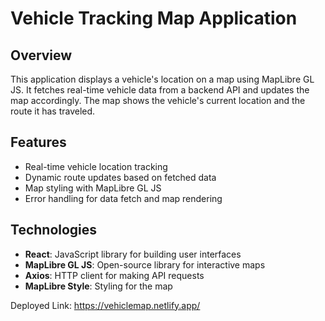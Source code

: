 # Vehicle Tracking Map Application

## Overview

This application displays a vehicle's location on a map using MapLibre GL JS. It fetches real-time vehicle data from a backend API and updates the map accordingly. The map shows the vehicle's current location and the route it has traveled.

## Features

- Real-time vehicle location tracking
- Dynamic route updates based on fetched data
- Map styling with MapLibre GL JS
- Error handling for data fetch and map rendering

## Technologies

- **React**: JavaScript library for building user interfaces
- **MapLibre GL JS**: Open-source library for interactive maps
- **Axios**: HTTP client for making API requests
- **MapLibre Style**: Styling for the map


Deployed Link: https://vehiclemap.netlify.app/